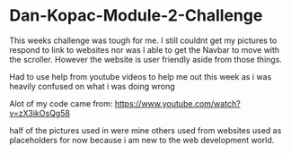 # Dan-Kopac-Module-2-Challenge

This weeks challenge was tough for me. I still couldnt get my pictures to respond to link to websites nor was I able to get the Navbar to move with the scroller. However the website is user friendly aside from those things.

Had to use help from youtube videos to help me out this week as i was heavily confused on what i was doing wrong

Alot of my code came from: https://www.youtube.com/watch?v=zX3ikOsQg58

half of the pictures used in were mine others used from websites used as placeholders for now because i am new to the web development world.
